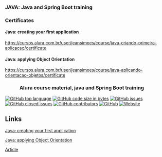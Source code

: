 ### JAVA: Java and Spring Boot training
### Certificates

#### Java: creating your first application
https://cursos.alura.com.br/user/jeansimoes/course/java-criando-primeira-aplicacao/certificate


#### Java: applying Object Orientation
https://cursos.alura.com.br/user/jeansimoes/course/java-aplicando-orientacao-objetos/certificate

<h3 align="center">Alura course material, java and Spring Boot training </h3>

[![GitHub top language](https://img.shields.io/github/languages/top/JeanPaulll/java-creating-first-application#readme.svg)]()
[![GitHub code size in bytes](https://img.shields.io/github/languages/code-size/JeanPaulll/java-creating-first-application.svg)]()
[![GitHub issues](https://img.shields.io/github/issues/JeanPaulll/java-creating-first-application.svg)]()
[![GitHub closed issues](https://img.shields.io/github/issues-closed/JeanPaulll/java-creating-first-application.svg)]()
[![GitHub contributors](https://img.shields.io/github/contributors/JeanPaulll/java-creating-first-application.svg)]()
[![GitHub](https://img.shields.io/github/license/mashape/apistatus.svg)](https://github.com/JeanPaulll/java-creating-first-application)
[![Website](https://img.shields.io/website-up-down-green-red/http/shields.io.svg?label=agenciacriamais)](http://www.agenciacriamais.com.br)

## Links

[Java: creating your first application](https://www.alura.com.br/curso-online-java-criando-primeira-aplicacao)

[Java: applying Object Orientation](https://cursos.alura.com.br/course/java-aplicando-orientacao-objetos)

[Article](https://www.alura.com.br/conteudo/java-criando-primeira-aplicacao)
